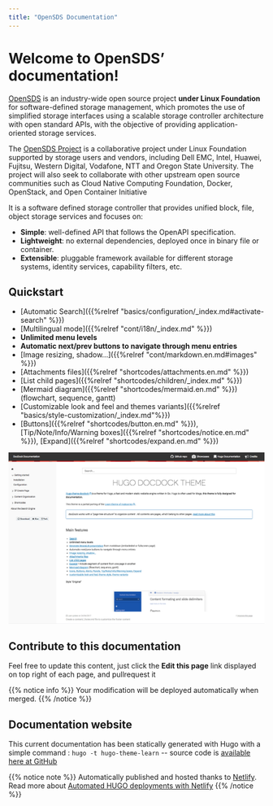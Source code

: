 ```yaml
---
title: "OpenSDS Documentation"
---
```


# Welcome to OpenSDS’ documentation!

[OpenSDS](http://github.com/opensds/opensds) is an industry-wide open source project **under Linux Foundation** for software-defined storage management, which promotes the use of simplified storage interfaces using a scalable storage controller architecture with open standard APIs, with the objective of providing application-oriented storage services.

The [OpenSDS Project](https://opensds.io) is a collaborative project under Linux Foundation supported by storage users and vendors, including Dell EMC, Intel, Huawei, Fujitsu, Western Digital, Vodafone, NTT and Oregon State University. The project will also seek to collaborate with other upstream open source communities such as Cloud Native Computing Foundation, Docker, OpenStack, and Open Container Initiative

It is a software defined storage controller that provides unified block, file, object storage services and focuses on:

- **Simple**: well-defined API that follows the OpenAPI specification.
- **Lightweight**: no external dependencies, deployed once in binary file or container.
- **Extensible**: pluggable framework available for different storage systems, identity services, capability filters, etc.

## Quickstart

* [Automatic Search]({{%relref "basics/configuration/_index.md#activate-search" %}})
* [Multilingual mode]({{%relref "cont/i18n/_index.md" %}})
* **Unlimited menu levels**
* **Automatic next/prev buttons to navigate through menu entries**
* [Image resizing, shadow...]({{%relref "cont/markdown.en.md#images" %}})
* [Attachments files]({{%relref "shortcodes/attachments.en.md" %}})
* [List child pages]({{%relref "shortcodes/children/_index.md" %}})
* [Mermaid diagram]({{%relref "shortcodes/mermaid.en.md" %}}) (flowchart, sequence, gantt)
* [Customizable look and feel and themes variants]({{%relref "basics/style-customization/_index.md"%}})
* [Buttons]({{%relref "shortcodes/button.en.md" %}}), [Tip/Note/Info/Warning boxes]({{%relref "shortcodes/notice.en.md" %}}), [Expand]({{%relref "shortcodes/expand.en.md" %}})

![Screenshot](https://github.com/matcornic/hugo-theme-learn/raw/master/images/screenshot.png?width=40pc&classes=shadow)

## Contribute to this documentation
Feel free to update this content, just click the **Edit this page** link displayed on top right of each page, and pullrequest it

{{% notice info %}}
Your modification will be deployed automatically when merged.
{{% /notice %}}

## Documentation website
This current documentation has been statically generated with Hugo with a simple command : `hugo -t hugo-theme-learn` -- source code is [available here at GitHub](https://github.com/matcornic/hugo-theme-learn)

{{% notice note %}}
Automatically published and hosted thanks to [Netlify](https://www.netlify.com/). Read more about [Automated HUGO deployments with Netlify](https://www.netlify.com/blog/2015/07/30/hosting-hugo-on-netlifyinsanely-fast-deploys/)
{{% /notice %}}